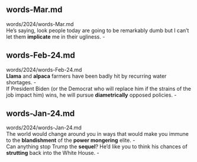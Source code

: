 ## words-Mar.md ##  
words/2024/words-Mar.md  
He’s saying, look people today are going to be remarkably dumb but I can’t let them **implicate** me in their ugliness. -  

## words-Feb-24.md ##  
words/2024/words-Feb-24.md  
**Llama** and **alpaca** farmers have been badly hit by recurring water shortages. -  
If President Biden (or the Democrat who will replace him if the strains of the job impact him) wins, he will pursue **diametrically** opposed policies. -  

## words-Jan-24.md ##  
words/2024/words-Jan-24.md  
The world would change around you in ways that would make you immune to the **blandishment** of the **power mongering** elite. -  
Can anything stop Trump the **sequel**? He’d like you to think his chances of **strutting** back into the White House. -  
